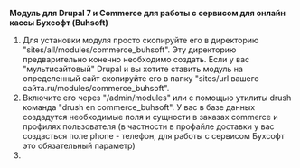 **Модуль для Drupal 7 и Commerce для работы с сервисом для онлайн кассы Бухсофт (Buhsoft)**

1. Для установки модуля просто скопируйте его в директорию "sites/all/modules/commerce_buhsoft". Эту директорию предварительно конечно необходимо создать. Если у вас "мультисайтовый" Drupal и вы хотите ставить модуль на определенный сайт скопируйте его в папку "sites/url вашего сайта.ru/modules/commerce_buhsoft". 
2. Включите его через "/admin/modules" или с помощью утилиты drush команда "drush en commerce_buhsoft". У вас в базе данных создадутся необходимые поля и сущности в заказах commerce и профилях пользователя (в частности в профайле доставки у вас создасться поле phone - телефон, для работы с сервисом Бухсофт это обязательный параметр)
3. 